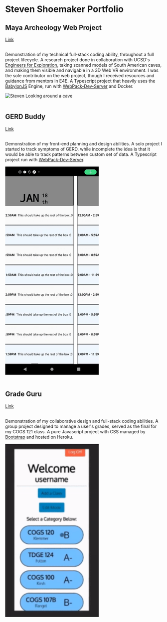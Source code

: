# Steven Shoemaker Portfolio

## Maya Archeology Web Project

[Link](https://github.com/ucsdsteveshoe/Maya_Archeology_Web)  
<br />

Demonstration of my technical full-stack coding ability, throughout a full project lifecycle. A research project done in collaboration with UCSD's [Engineers for Exploration](https://e4e.ucsd.edu/maya-archaeology), taking scanned models of South American caves, and making them visible and navigable in a 3D Web VR environment. I was the sole contributor on the web project, though I received resources and guidance from mentors in E4E. A Typescript project that heavily uses the [BabylonJS](https://www.babylonjs.com/) Engine, run with [WebPack-Dev-Server](https://webpack.js.org/configuration/dev-server/) and Docker.

<img src="maya.gif" alt="Steven Looking around a cave" title="Steven Looking around a cave" style="text-align:center;"/>
<br /> <br />

## GERD Buddy

[Link](https://github.com/ucsdsteveshoe/GERDBuddy)  
<br />

Demonstration of my front-end planning and design abilities. A solo project I started to track symptoms of GERD, while incomplete the idea is that it would be able to track patterns between custom set of data. A Typescript project run with [WebPack-Dev-Server](https://webpack.js.org/configuration/dev-server/).

<img src="buddy.gif" alt="Scrolling through days in GERDBuddy" width="300" title="Scrolling through days in GERDBuddy" style="text-align:center;"/>
<br /> <br />

## Grade Guru

[Link](https://github.com/ucsdsteveshoe/Grade_Guru)  
<br />

Demonstration of my collaborative design and full-stack coding abilities. A group project designed to manage a user's grades, served as the final for my COGS 121 class. A pure Javascript project with CSS managed by [Bootstrap](https://getbootstrap.com/) and hosted on Heroku.

<img src="guru.gif" alt="Grade Guru test demo" width="300" title="Grade Guru test demo" style="text-align:center;"/>